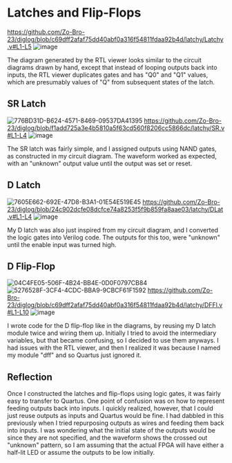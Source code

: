 # Latches and Flip-Flops
https://github.com/Zo-Bro-23/diglog/blob/c69dff2afaf75dd40abf0a316f54811fdaa92b4d/latchy/Latchy.v#L1-L5
![image](https://github.com/user-attachments/assets/05e951bd-045f-4b00-b24f-b3c952db6065)

The diagram generated by the RTL viewer looks similar to the circuit diagrams drawn by hand, except that instead of looping outputs back into inputs, the RTL viewer duplicates gates and has "Q0" and "Q1" values, which are presumably values of "Q" from subsequent states of the latch.

## SR Latch
![776BD31D-B624-4571-8469-09537DA41395](https://github.com/user-attachments/assets/ea658192-7a8f-45bc-982f-e72ec15a11a7)
https://github.com/Zo-Bro-23/diglog/blob/f1add725a3e4b5810a5f63cd560f8206cc5866dc/latchy/SR.v#L1-L4
![image](https://github.com/user-attachments/assets/1f79b407-1e6d-43e4-af96-c8dfa91591b9)

The SR latch was fairly simple, and I assigned outputs using NAND gates, as constructed in my circuit diagram. The waveform worked as expected, with an "unknown" output value until the output was set or reset.

## D Latch
![7605E662-692E-47D8-B3A1-01E54E519E45](https://github.com/user-attachments/assets/3776b40f-4e93-4b2c-a84d-5e6a934c1447)
https://github.com/Zo-Bro-23/diglog/blob/24c902dcfe08dcfce74a8253f5f9b859fa8aae03/latchy/DLat.v#L1-L4
![image](https://github.com/user-attachments/assets/27fe3595-45fd-4bce-8f36-5ca15d90e379)

My D latch was also just inspired from my circuit diagram, and I converted the logic gates into Verilog code. The outputs for this too, were "unknown" until the enable input was turned high.

## D Flip-Flop
![04C4FE05-506F-4B24-BB4E-0D0F0797CB84](https://github.com/user-attachments/assets/6da69458-5ccb-4858-a6b7-dd0af0d4343c)
![5276528F-3CF4-4CDC-BBA9-9CBCF61F1592](https://github.com/user-attachments/assets/c09861d7-257c-4d68-baea-b1c6d06092d2)
https://github.com/Zo-Bro-23/diglog/blob/c69dff2afaf75dd40abf0a316f54811fdaa92b4d/latchy/DFFl.v#L1-L10
![image](https://github.com/user-attachments/assets/f3b36d9b-1457-4f09-83e3-13f7eec03cc9)

I wrote code for the D flip-flop like in the diagrams, by reusing my D latch module twice and wiring them up. Initially I tried to avoid the intermediary variables, but that became confusing, so I decided to use them anyways. I had issues with the RTL viewer, and then I realized it was because I named my module "dff" and so Quartus just ignored it.

## Reflection
Once I constructed the latches and flip-flops using logic gates, it was fairly easy to transfer to Quartus. One point of confusion was on how to represent feeding outputs back into inputs. I quickly realized, however, that I could just reuse outputs as inputs and Quartus would be fine. I had dabbled in this previously when I tried repurposing outputs as wires and feeding them back into inputs. I was wondering what the initial state of the outputs would be since they are not specified, and the waveform shows the crossed out "unknown" pattern, so I am assuming that the actual FPGA will have either a half-lit LED or assume the outputs to be low initially.

